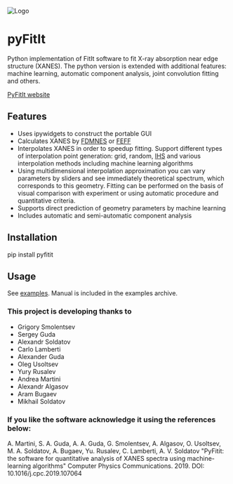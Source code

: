 ![Logo](http://www.nano.sfedu.ru/upload/medialibrary/37a/Logo_2.png)
# pyFitIt
Python implementation of FitIt software to fit X-ray absorption near edge structure (XANES). The python version is extended with additional features: machine learning, automatic component analysis, joint convolution fitting and others.

[PyFitIt website](http://hpc.nano.sfedu.ru/pyfitit/)

## Features
- Uses ipywidgets to construct the portable GUI
- Calculates XANES by [FDMNES](http://neel.cnrs.fr/spip.php?rubrique1007&lang=en) or [FEFF](http://monalisa.phys.washington.edu/)
- Interpolates XANES in order to speedup fitting. Support different types of interpolation point generation: grid, random, [IHS](http://people.sc.fsu.edu/~jburkardt/cpp_src/ihs/ihs.html) and various interpolation methods including machine learning algorithms
- Using multidimensional interpolation approximation you can vary parameters by sliders and see immediately theoretical spectrum, which corresponds to this geometry. Fitting can be performed on the basis of visual comparison with experiment or using automatic procedure and quantitative criteria.
- Supports direct prediction of geometry parameters by machine learning
- Includes automatic and semi-automatic component analysis

## Installation
pip install pyfitit

## Usage
See [examples](http://hpc.nano.sfedu.ru/pyfitit/download/examples.zip). Manual is included in the examples archive.

### This project is developing thanks to
- Grigory Smolentsev
- Sergey Guda
- Alexandr Soldatov
- Carlo Lamberti
- Alexander Guda
- Oleg Usoltsev
- Yury Rusalev
- Andrea Martini
- Alexandr Algasov
- Aram Bugaev
- Mikhail Soldatov

### If you like the software acknowledge it using the references below:
A. Martini, S. A. Guda, A. A. Guda, G. Smolentsev, A. Algasov, O. Usoltsev, M. A. Soldatov, A. Bugaev, Yu. Rusalev, C. Lamberti, A. V. Soldatov "PyFitit: the software for quantitative analysis of XANES spectra using machine-learning algorithms" Computer Physics Communications. 2019. DOI: 10.1016/j.cpc.2019.107064

